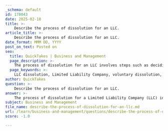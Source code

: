 ```yaml
---
_schema: default
id: 178043
date: 2025-02-18
title: >-
    Describe the process of dissolution for an LLC.
article_title: >-
    Describe the process of dissolution for an LLC.
date_format: MMM DD, YYYY
post_on_text: Posted on
seo:
  title: QuickTakes | Business and Management
  page_description: >-
    The process of dissolution for an LLC involves steps such as deciding to dissolve, settling debts, distributing assets, filing necessary documents, winding up business affairs, and completing final tax requirements while ensuring compliance with state laws.
  page_keywords: >-
    LLC dissolution, Limited Liability Company, voluntary dissolution, involuntary dissolution, settle debts, distribute assets, dissolution documents, winding up affairs, final tax filings, record keeping
author: QuickTakes
question: >-
    Describe the process of dissolution for an LLC.
answer: >-
    The process of dissolution for a Limited Liability Company (LLC) involves several key steps that must be followed to ensure compliance with state laws and to properly wind up the business's affairs. Here’s a detailed overview of the dissolution process:\n\n1. **Decision to Dissolve**: The dissolution of an LLC can occur voluntarily or involuntarily. Voluntary dissolution typically requires a vote by the members of the LLC, as outlined in the operating agreement. Involuntary dissolution may occur due to legal reasons, such as a court order or failure to comply with state regulations.\n\n2. **Settling Debts and Obligations**: Once the decision to dissolve is made, the LLC must settle all outstanding debts and obligations. This includes paying off creditors and fulfilling any contractual obligations. It is crucial to ensure that all liabilities are addressed before distributing any remaining assets.\n\n3. **Distribution of Assets**: After settling debts, the remaining assets of the LLC can be distributed among the members. The distribution should follow the guidelines set forth in the operating agreement or, if not specified, according to state law. This step ensures that members receive their fair share of the remaining assets based on their ownership interests.\n\n4. **Filing Dissolution Documents**: The LLC must file the necessary dissolution paperwork with the state where it was formed. This typically involves submitting a Certificate of Dissolution or similar document to the appropriate state agency. The specific requirements and forms can vary by state, so it is essential to consult state-specific guidelines.\n\n5. **Winding Up Affairs**: The LLC should complete any remaining business activities, such as closing bank accounts, canceling licenses and permits, and notifying stakeholders of the dissolution. This step is important to ensure that all aspects of the business are properly concluded.\n\n6. **Final Tax Filings**: The LLC must also address any final tax obligations. This includes filing final tax returns and paying any outstanding taxes owed to federal, state, or local authorities. It is advisable to consult with a tax professional to ensure compliance with all tax requirements.\n\n7. **Record Keeping**: After the dissolution process is complete, it is important to maintain records of the dissolution, including the dissolution documents, final tax filings, and any correspondence related to the winding up of the business. These records may be necessary for future reference or in case of any disputes.\n\nIn summary, the dissolution of an LLC is a structured process that involves decision-making, settling debts, distributing assets, filing necessary documents, and ensuring compliance with tax obligations. Each state has its own specific laws governing the dissolution process, so it is crucial to follow those regulations to ensure a smooth and legal termination of the LLC's existence.
subject: Business and Management
file_name: describe-the-process-of-dissolution-for-an-llc.md
url: /learn/business-and-management/questions/describe-the-process-of-dissolution-for-an-llc
score: -1.0

---
```


&nbsp;